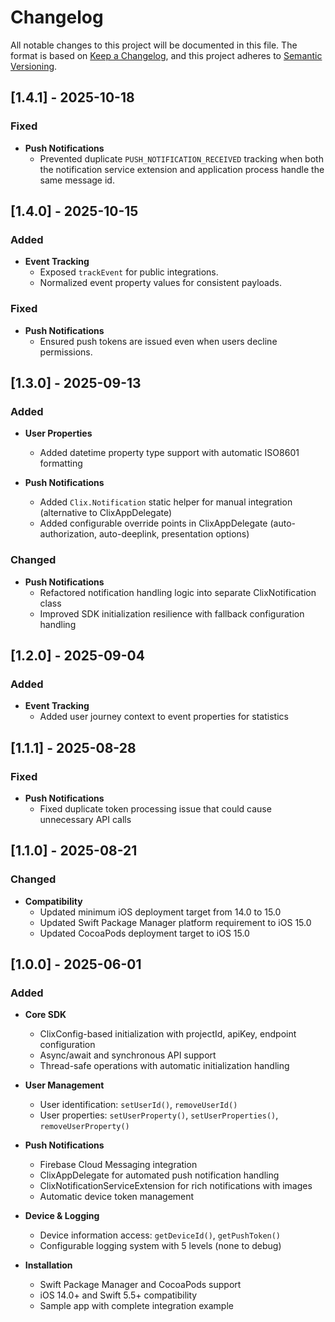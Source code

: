 # Changelog

All notable changes to this project will be documented in this file.
The format is based on [Keep a Changelog](https://keepachangelog.com/en/1.1.0/),
and this project adheres to [Semantic Versioning](https://semver.org/spec/v2.0.0.html).

## [1.4.1] - 2025-10-18

### Fixed

- **Push Notifications**
  - Prevented duplicate `PUSH_NOTIFICATION_RECEIVED` tracking when both the notification service extension and application process handle the same message id.

## [1.4.0] - 2025-10-15

### Added

- **Event Tracking**
    - Exposed `trackEvent` for public integrations.
    - Normalized event property values for consistent payloads.

### Fixed

- **Push Notifications**
    - Ensured push tokens are issued even when users decline permissions.


## [1.3.0] - 2025-09-13

### Added

- **User Properties**
    - Added datetime property type support with automatic ISO8601 formatting

- **Push Notifications**
    - Added `Clix.Notification` static helper for manual integration (alternative to ClixAppDelegate)
    - Added configurable override points in ClixAppDelegate (auto-authorization, auto-deeplink, presentation options)

### Changed

- **Push Notifications**
    - Refactored notification handling logic into separate ClixNotification class
    - Improved SDK initialization resilience with fallback configuration handling

## [1.2.0] - 2025-09-04

### Added

- **Event Tracking**
    - Added user journey context to event properties for statistics

## [1.1.1] - 2025-08-28

### Fixed

- **Push Notifications**
    - Fixed duplicate token processing issue that could cause unnecessary API calls

## [1.1.0] - 2025-08-21

### Changed

- **Compatibility**
    - Updated minimum iOS deployment target from 14.0 to 15.0
    - Updated Swift Package Manager platform requirement to iOS 15.0
    - Updated CocoaPods deployment target to iOS 15.0

## [1.0.0] - 2025-06-01

### Added

- **Core SDK**
    - ClixConfig-based initialization with projectId, apiKey, endpoint configuration
    - Async/await and synchronous API support
    - Thread-safe operations with automatic initialization handling

- **User Management**
    - User identification: `setUserId()`, `removeUserId()`
    - User properties: `setUserProperty()`, `setUserProperties()`, `removeUserProperty()`

- **Push Notifications**
    - Firebase Cloud Messaging integration
    - ClixAppDelegate for automated push notification handling
    - ClixNotificationServiceExtension for rich notifications with images
    - Automatic device token management

- **Device & Logging**
    - Device information access: `getDeviceId()`, `getPushToken()`
    - Configurable logging system with 5 levels (none to debug)

- **Installation**
    - Swift Package Manager and CocoaPods support
    - iOS 14.0+ and Swift 5.5+ compatibility
    - Sample app with complete integration example
